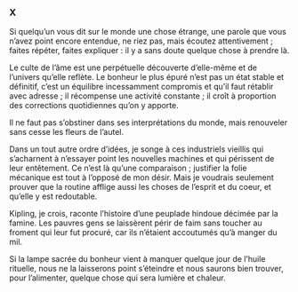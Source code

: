### X

Si quelqu’un vous dit sur le monde une chose étrange, une parole que vous n’avez point encore entendue, ne riez pas, mais écoutez attentivement ; faites répéter, faites expliquer : il y a sans doute quelque chose à prendre là.

Le culte de l’âme est une perpétuelle découverte d’elle-même et de l’univers qu’elle reflète. Le bonheur le plus épuré n’est pas un état stable et définitif, c’est un équilibre incessamment compromis et qu’il faut rétablir avec adresse ; il récompense une activité constante ; il croît à proportion des corrections quotidiennes qu’on y apporte.

Il ne faut pas s’obstiner dans ses interprétations du monde, mais renouveler sans cesse
les fleurs de l’autel.

Dans un tout autre ordre d’idées, je songe à ces industriels vieillis qui s’acharnent à n’essayer point les nouvelles machines et qui périssent de leur entêtement. Ce n’est là qu’une comparaison ; justifier la folie mécanique est tout à l’opposé de mon désir. Mais je voudrais seulement prouver que la routine afflige aussi les choses de l’esprit et du coeur, et qu’elle y est redoutable.

Kipling, je crois, raconte l’histoire d’une peuplade hindoue décimée par la famine. Les pauvres gens se laissèrent périr de faim sans toucher au froment qui leur fut procuré, car ils n’étaient accoutumés qu’à manger du mil.

Si la lampe sacrée du bonheur vient à manquer quelque jour de l’huile rituelle, nous ne
la laisserons point s’éteindre et nous saurons bien trouver, pour l’alimenter, quelque chose qui sera lumière et chaleur.
